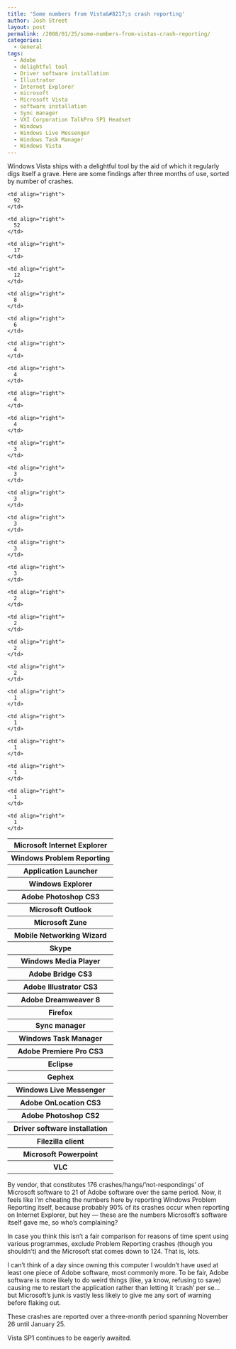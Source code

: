 ```yaml
---
title: 'Some numbers from Vista&#8217;s crash reporting'
author: Josh Street
layout: post
permalink: /2008/01/25/some-numbers-from-vistas-crash-reporting/
categories:
  - General
tags:
  - Adobe
  - delightful tool
  - Driver software installation
  - Illustrator
  - Internet Explorer
  - microsoft
  - Microsoft Vista
  - software installation
  - Sync manager
  - VXI Corporation TalkPro SP1 Headset
  - Windows
  - Windows Live Messenger
  - Windows Task Manager
  - Windows Vista
---
```

Windows Vista ships with a delightful tool by the aid of which it regularly digs itself a grave. Here are some findings after three months of use, sorted by number of crashes.

<table width="400" cellPadding="0" cellSpacing="0">
  <tr>
    <th>
      Microsoft Internet Explorer
    </th>
    
    <td align="right">
      92
    </td>
  </tr>
  
  <tr>
    <th>
      Windows Problem Reporting
    </th>
    
    <td align="right">
      52
    </td>
  </tr>
  
  <tr>
    <th>
      Application Launcher
    </th>
    
    <td align="right">
      17
    </td>
  </tr>
  
  <tr>
    <th>
      Windows Explorer
    </th>
    
    <td align="right">
      12
    </td>
  </tr>
  
  <tr>
    <th>
      Adobe Photoshop CS3
    </th>
    
    <td align="right">
      8
    </td>
  </tr>
  
  <tr>
    <th>
      Microsoft Outlook
    </th>
    
    <td align="right">
      6
    </td>
  </tr>
  
  <tr>
    <th>
      Microsoft Zune
    </th>
    
    <td align="right">
      4
    </td>
  </tr>
  
  <tr>
    <th>
      Mobile Networking Wizard
    </th>
    
    <td align="right">
      4
    </td>
  </tr>
  
  <tr>
    <th>
      Skype
    </th>
    
    <td align="right">
      4
    </td>
  </tr>
  
  <tr>
    <th>
      Windows Media Player
    </th>
    
    <td align="right">
      4
    </td>
  </tr>
  
  <tr>
    <th>
      Adobe Bridge CS3
    </th>
    
    <td align="right">
      3
    </td>
  </tr>
  
  <tr>
    <th>
      Adobe Illustrator CS3
    </th>
    
    <td align="right">
      3
    </td>
  </tr>
  
  <tr>
    <th>
      Adobe Dreamweaver 8
    </th>
    
    <td align="right">
      3
    </td>
  </tr>
  
  <tr>
    <th>
      Firefox
    </th>
    
    <td align="right">
      3
    </td>
  </tr>
  
  <tr>
    <th>
      Sync manager
    </th>
    
    <td align="right">
      3
    </td>
  </tr>
  
  <tr>
    <th>
      Windows Task Manager
    </th>
    
    <td align="right">
      3
    </td>
  </tr>
  
  <tr>
    <th>
      Adobe Premiere Pro CS3
    </th>
    
    <td align="right">
      2
    </td>
  </tr>
  
  <tr>
    <th>
      Eclipse
    </th>
    
    <td align="right">
      2
    </td>
  </tr>
  
  <tr>
    <th>
      Gephex
    </th>
    
    <td align="right">
      2
    </td>
  </tr>
  
  <tr>
    <th>
      Windows Live Messenger
    </th>
    
    <td align="right">
      2
    </td>
  </tr>
  
  <tr>
    <th>
      Adobe OnLocation CS3
    </th>
    
    <td align="right">
      1
    </td>
  </tr>
  
  <tr>
    <th>
      Adobe Photoshop CS2
    </th>
    
    <td align="right">
      1
    </td>
  </tr>
  
  <tr>
    <th>
      Driver software installation
    </th>
    
    <td align="right">
      1
    </td>
  </tr>
  
  <tr>
    <th>
      Filezilla client
    </th>
    
    <td align="right">
      1
    </td>
  </tr>
  
  <tr>
    <th>
      Microsoft Powerpoint
    </th>
    
    <td align="right">
      1
    </td>
  </tr>
  
  <tr>
    <th>
      VLC
    </th>
    
    <td align="right">
      1
    </td>
  </tr>
</table>

By vendor, that constitutes 176 crashes/hangs/&#8217;not-respondings&#8217; of Microsoft software to 21 of Adobe software over the same period. Now, it feels like I&#8217;m cheating the numbers here by reporting Windows Problem Reporting itself, because probably 90% of its crashes occur when reporting on Internet Explorer, but hey &#8212; these are the numbers Microsoft&#8217;s software itself gave me, so who&#8217;s complaining?

In case you think this isn&#8217;t a fair comparison for reasons of time spent using various programmes, exclude Problem Reporting crashes (though you shouldn&#8217;t) and the Microsoft stat comes down to 124. That is, lots.

I can&#8217;t think of a day since owning this computer I wouldn&#8217;t have used at least one piece of Adobe software, most commonly more. To be fair, Adobe software is more likely to do weird things (like, ya know, refusing to save) causing me to restart the application rather than letting it &#8216;crash&#8217; per se&#8230; but Microsoft&#8217;s junk is vastly less likely to give me any sort of warning before flaking out.

These crashes are reported over a three-month period spanning November 26 until January 25.

Vista SP1 continues to be eagerly awaited.